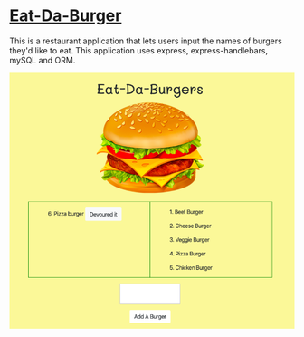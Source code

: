# [Eat-Da-Burger](https://gentle-garden-32674.herokuapp.com/)

This is a restaurant application that lets users input the names of burgers they'd like to eat. This application uses express, express-handlebars, mySQL and ORM.


![Home Page](./public/assets/img/hp.png)
